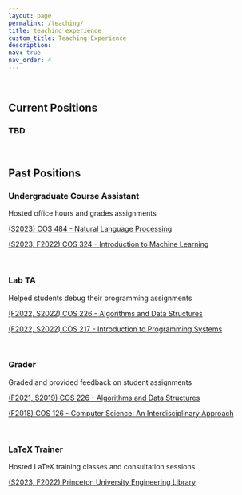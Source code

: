 ```yaml
---
layout: page
permalink: /teaching/
title: teaching experience
custom_title: Teaching Experience
description:
nav: true
nav_order: 4
---
```


&nbsp;  

## Current Positions

### TBD

&nbsp;
&nbsp;

## Past Positions

### Undergraduate Course Assistant
Hosted office hours and grades assignments

[(S2023) COS 484 - Natural Language Processing](https://princeton-nlp.github.io/cos484/)

[(S2023, F2022) COS 324 - Introduction to Machine Learning](https://registrar.princeton.edu/course-offerings/course-details?term=1232&courseid=014294)

&nbsp;

### Lab TA
Helped students debug their programming assignments

[(F2022, S2022) COS 226 - Algorithms and Data Structures](https://docs.google.com/document/d/1It_KZIr-dfytw9BlN45szZTQNxYN1k3mvTqmNkN978g/edit?pli=1)

[(F2022, S2022) COS 217 - Introduction to Programming Systems](https://www.cs.princeton.edu/courses/archive/fall22/cos217/)

&nbsp;

### Grader
Graded and provided feedback on student assignments

[(F2021, S2019) COS 226 - Algorithms and Data Structures](https://www.cs.princeton.edu/courses/archive/fall21/cos226/)

[(F2018) COS 126 - Computer Science: An Interdisciplinary Approach](https://www.cs.princeton.edu/courses/archive/fall18/cos126/)

&nbsp;

### LaTeX Trainer
Hosted LaTeX training classes and consultation sessions

[(S2023, F2022) Princeton University Engineering Library](https://libcal.princeton.edu/event/9850797)